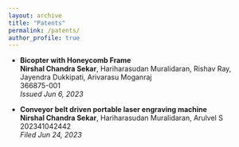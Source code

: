 ```yaml
---
layout: archive
title: "Patents"
permalink: /patents/
author_profile: true
---
```


- **Bicopter with Honeycomb Frame**  
  **Nirshal Chandra Sekar**, Hariharasudan Muralidaran, Rishav Ray, Jayendra Dukkipati, Arivarasu Moganraj  
  366875-001  
  *Issued Jun 6, 2023*

- **Conveyor belt driven portable laser engraving machine**  
  **Nirshal Chandra Sekar**, Hariharasudan Muralidaran, Arulvel S  
  202341042442  
  *Filed Jun 24, 2023*
  